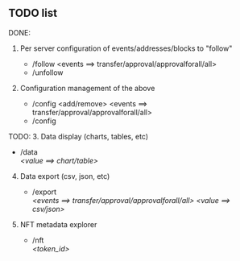 ## TODO list


DONE:
1. Per server configuration of events/addresses/blocks to "follow"
   - /follow <events ==> transfer/approval/approvalforall/all> <value>
   - /unfollow <value>

2. Configuration management of the above
   - /config <add/remove> <events ==> transfer/approval/approvalforall/all>
     <address>
   - /config <list>

TODO:
3. Data display (charts, tables, etc)
   - /data <address> <interval> <value ==> chart/table>

4. Data export (csv, json, etc)
   - /export <address> <events ==> transfer/approval/approvalforall/all> <value
     ==> csv/json>

5. NFT metadata explorer
   - /nft <address> <token_id>

